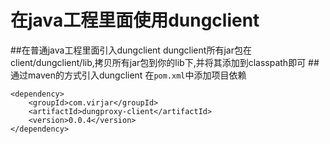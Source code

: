 # 在java工程里面使用dungclient
##在普通java工程里面引入dungclient
dungclient所有jar包在client/dungclient/lib,拷贝所有jar包到你的lib下,并将其添加到classpath即可
##通过maven的方式引入dungclient
在``pom.xml``中添加项目依赖
```
<dependency>
    <groupId>com.virjar</groupId>
    <artifactId>dungproxy-client</artifactId>
    <version>0.0.4</version>
</dependency>
```
 